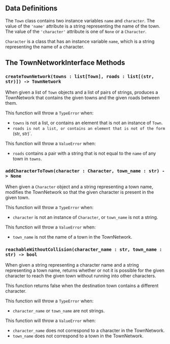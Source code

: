 ## Data Definitions

The `Town` class contains two instance variables `name` and `character`. The value of the `'name'` attribute is a string representing the name of the town. The value of the `'character'` attribute is one of `None` or a `Character`.

`Character` is a class that has an instance variable `name`, which is a string representing the name of a character. 

## The TownNetworkInterface Methods

### `createTownNetwork(towns : list[Town], roads : list[(str, str)]) -> TownNetwork`
When given a list of `Town` objects and a list of pairs of strings, produces
a TownNetwork that contains the given towns and the given roads between them. 

This function will throw a `TypeError` when:
- `towns` is not a list, or contains an element that is not an instance of `Town`.
- `roads is not a list, or contains an element that is not of the form `(str, str)`.

This function will throw a `ValueError` when:
- `roads` contains a pair with a string that is not equal to the `name` of 
any town in `towns`.

### `addCharacterToTown(character : Character, town_name : str) -> None`
When given a `Character` object and a string representing a town name, modifies
the TownNetwork so that the given character is present in the given town.

This function will throw a `TypeError` when:
- `character` is not an instance of `Character`, or `town_name` is not a string.

This function will throw a `ValueError` when:
- `town_name` is not the name of a town in the TownNetwork.

### `reachableWithoutCollision(character_name : str, town_name : str) -> bool`
When given a string representing a character name and a string representing a
town name, returns whether or not it is possible for the given character to reach the given town without running into other characters.

This function returns false when the destination town contains a different character. 

This function will throw a `TypeError` when:
- `character_name` or `town_name` are not strings.

This function will throw a `ValueError` when:
- `character_name` does not correspond to a character in the TownNetwork.
- `town_name` does not correspond to a town in the TownNetwork.